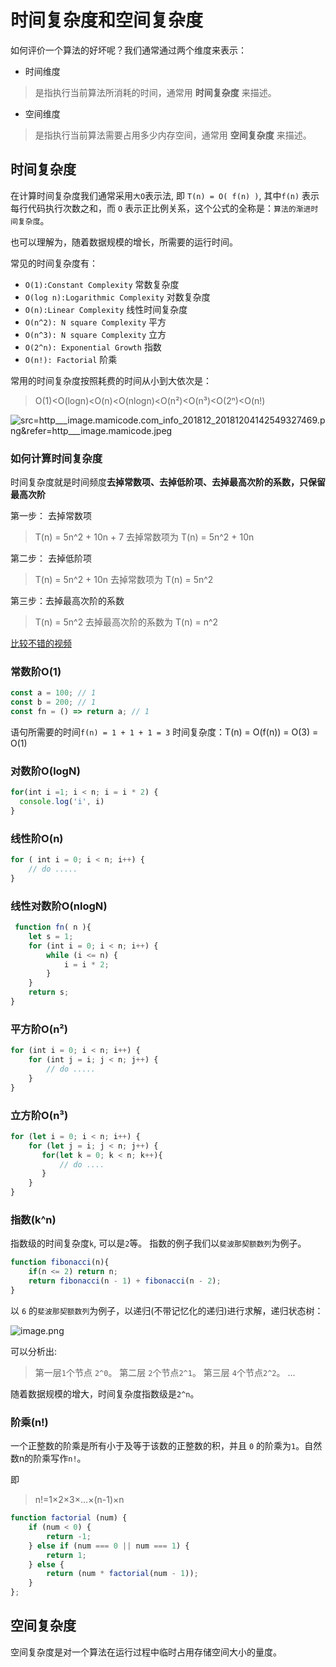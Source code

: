 # 时间复杂度和空间复杂度

如何评价一个算法的好坏呢？我们通常通过两个维度来表示：

* 时间维度

> 是指执行当前算法所消耗的时间，通常用 **时间复杂度** 来描述。

* 空间维度

> 是指执行当前算法需要占用多少内存空间，通常用 **空间复杂度** 来描述。

## 时间复杂度

在计算时间复杂度我们通常采用`大O`表示法, 即 `T(n) = O( f(n) )`, 其中`f(n)` 表示每行代码执行次数之和，而 `O` 表示正比例关系，这个公式的全称是：`算法的渐进时间复杂度`。

也可以理解为，随着数据规模的增长，所需要的运行时间。

常见的时间复杂度有：

* `O(1):Constant Complexity` 常数复杂度
* `O(log n):Logarithmic Complexity` 对数复杂度
* `O(n):Linear Complexity` 线性时间复杂度
* `O(n^2): N square Complexity` 平⽅
* `O(n^3): N square Complexity` ⽴⽅
* `O(2^n): Exponential Growth` 指数
* `O(n!): Factorial` 阶乘

常用的时间复杂度按照耗费的时间从小到大依次是：
> O(1)<O(logn)<O(n)<O(nlogn)<O(n²)<O(n³)<O(2ⁿ)<O(n!)

![src=http___image.mamicode.com_info_201812_20181204142549327469.png&refer=http___image.mamicode.jpeg](https://p1-juejin.byteimg.com/tos-cn-i-k3u1fbpfcp/410ed3ab0bd04cc0b4f5044755f41482~tplv-k3u1fbpfcp-watermark.image)

### 如何计算时间复杂度

时间复杂度就是时间频度**去掉常数项、去掉低阶项、去掉最高次阶的系数，只保留最高次阶**

第一步： 去掉常数项

> T(n) = 5n^2 + 10n + 7 去掉常数项为  T(n) = 5n^2 + 10n

第二步： 去掉低阶项

> T(n) = 5n^2 + 10n  去掉常数项为  T(n) = 5n^2

第三步：去掉最高次阶的系数

> T(n) = 5n^2 去掉最高次阶的系数为 T(n) = n^2

[比较不错的视频](https://www.bilibili.com/video/BV1Sa4y1i7L1?from=search&seid=4354118009883783453)

### 常数阶O(1)

```js
const a = 100; // 1
const b = 200; // 1
const fn = () => return a; // 1
```

语句所需要的时间`f(n) = 1 + 1 + 1 = 3`
时间复杂度：T(n) = O(f(n)) = O(3) = O(1)

### 对数阶O(logN)

```js
for(int i =1; i < n; i = i * 2) {
  console.log('i', i)
}
```

### 线性阶O(n)

```js
for ( int i = 0; i < n; i++) {
    // do .....
}
```

### 线性对数阶O(nlogN)

```js
 function fn( n ){
    let s = 1;
    for (int i = 0; i < n; i++) {
        while (i <= n) {
            i = i * 2;
        }
    }
    return s;
}
```

### 平方阶O(n²)

```js
for (int i = 0; i < n; i++) {
    for (int j = i; j < n; j++) {
        // do .....
    }
}
```

### 立方阶O(n³)

```js
for (let i = 0; i < n; i++) {
    for (let j = i; j < n; j++) {
       for(let k = 0; k < n; k++){
           // do ....
       }
    }
}
```

### 指数(k^n)

指数级的时间复杂度`k`, 可以是`2`等。
指数的例子我们以`斐波那契额数列`为例子。

```js
function fibonacci(n){
    if(n <= 2) return n;
    return fibonacci(n - 1) + fibonacci(n - 2);
}
```

以 `6` 的`斐波那契额数列`为例子，以递归(不带记忆化的递归)进行求解，递归状态树：

![image.png](https://p1-juejin.byteimg.com/tos-cn-i-k3u1fbpfcp/5c17cce7cdb742c3b9afd554bf2ae59a~tplv-k3u1fbpfcp-watermark.image)

可以分析出:

> 第一层`1`个节点 `2^0`。
  第二层 `2`个节点`2^1`。
  第三层 `4`个节点`2^2`。
  ...

随着数据规模的增大，时间复杂度指数级是`2^n`。

### 阶乘(n!)

一个正整数的阶乘是所有小于及等于该数的正整数的积，并且 `0` 的阶乘为`1`。自然数n的阶乘写作`n!`。

即
> n!=1×2×3×...×(n-1)×n

```js
function factorial (num) { 
    if (num < 0) { 
        return -1; 
    } else if (num === 0 || num === 1) { 
        return 1; 
    } else { 
        return (num * factorial(num - 1)); 
    } 
};
```

## 空间复杂度

空间复杂度是对一个算法在运行过程中临时占用存储空间大小的量度。
